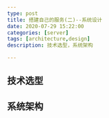 ```yaml
---
type: post
title: 搭建自己的服务(二)--系统设计
date: 2020-07-29 15:22:00
categories: [server]
tags: [architecture,design]
description: 技术选型，系统架构

---
```


## 技术选型


## 系统架构

